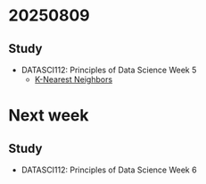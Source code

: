 # 20250809

## Study

- DATASCI112: Principles of Data Science Week 5
    - [K-Nearest Neighbors](https://github.com/Elnya/DATASCI112/blob/main/week5/5.1.k-nearest-neighbors.ipynb)

# Next week

## Study

- DATASCI112: Principles of Data Science Week 6
